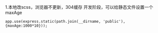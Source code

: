 1.本地改scss，浏览器不更新，304缓存
开发阶段，可以给静态文件设置一个maxAge
```
app.use(express.static(path.join(__dirname, 'public'),{maxAge:1000*10}));
```